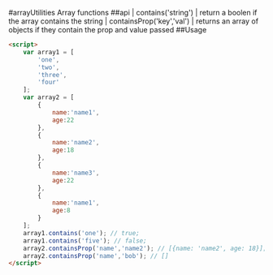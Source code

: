 #arrayUtilities
Array functions
##api
| contains('string') | return a boolen if the array contains the string
| containsProp('key','val') | returns an array of objects if they contain the prop and value passed
##Usage
``` html
<script>
	var array1 = [
		'one',
		'two',
		'three',
		'four'
	];
	var array2 = [
		{
			name:'name1',
			age:22
		},
		{
			name:'name2',
			age:18
		},
		{
			name:'name3',
			age:22
		},
		{
			name:'name1',
			age:8
		}
	];
	array1.contains('one'); // true;
	array1.contains('five'); // false;
	array2.containsProp('name','name2'); // [{name: 'name2', age: 18}];
	array2.containsProp('name','bob'); // []
</script>
```